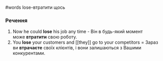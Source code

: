#words 
lose-втратити щось
### Речення
1. Now he could **lose** his job any time - Він в будь-який момент може **втратити** свою роботу.
2. You **lose** your customers and [[they]] go to your competitors = Зараз ви **втрачаєте** своїх клієнтів, і вони залишаються з Вашими конкурентами.

